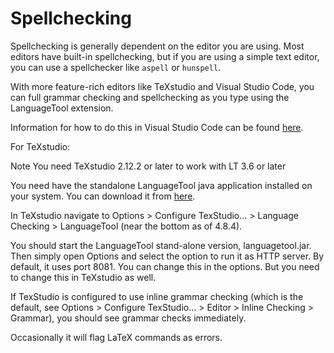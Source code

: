 # Spellchecking

Spellchecking is generally dependent on the editor you are using. Most editors have built-in spellchecking, but if 
you are using a simple text editor, you can use a spellchecker like `aspell` or `hunspell`. 

With more feature-rich editors like TeXstudio and Visual Studio Code, you can full grammar checking and spellchecking
as you type using the LanguageTool extension.

Information for how to do this in Visual Studio Code can be found [here](https://valentjn.github.io/ltex/).

For TeXstudio:

Note You need TeXstudio 2.12.2 or later to work with LT 3.6 or later

You need have the standalone LanguageTool java application installed on your system. You can download it from
[here](https://languagetool.org/).

In TeXstudio navigate to Options > Configure TexStudio… > Language Checking > LanguageTool (near the bottom as of 4.8.4).

You should start the LanguageTool stand-alone version, languagetool.jar. Then simply open Options and select the 
option to run it as HTTP server. By default, it uses port 8081. You can change this in the options. But you need to 
change this in TeXstudio as well.

If TexStudio is configured to use inline grammar checking (which is the default, see Options > Configure TexStudio… > 
Editor > Inline Checking > Grammar), you should see grammar checks immediately.

Occasionally it will flag LaTeX commands as errors.
